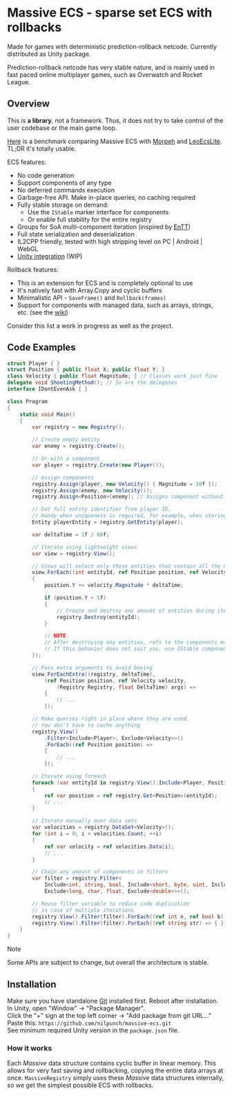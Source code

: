 # Massive ECS - sparse set ECS with rollbacks

Made for games with deterministic prediction-rollback netcode. Currently distributed as Unity package.

Prediction-rollback netcode has very stable nature, and is mainly used in fast paced online multiplayer games, such as Overwatch and Rocket League.

## Overview

This is **a library**, not a framework. Thus, it does not try to take control of the user codebase or the main game loop.

[Here](https://github.com/nilpunch/bench-morpeh-leolite-massive) is a benchmark comparing Massive ECS with [Morpeh](https://github.com/scellecs/morpeh) and [LeoEcsLite](https://github.com/Leopotam/ecslite).  
TL;DR it's totally usable.

ECS features:

- No code generation
- Support сomponents of any type
- No deferred commands execution
- Garbage-free API. Make in-place queries, no caching required
- Fully stable storage on demand:
  - Use the `IStable` marker interface for components
  - Or enable full stability for the entire registry
- Groups for SoA multi-component iteration (inspired by [EnTT](https://github.com/skypjack/entt))
- Full state serialization and deserialization
- IL2CPP friendly, tested with high stripping level on PC | Android | WebGL
- [Unity integration](https://github.com/nilpunch/massive-unity-integration) (WIP)

Rollback features:

- This is an extension for ECS and is completely optional to use
- It's natively fast with Array.Copy and cyclic buffers
- Minimalistic API - `SaveFrame()` and `Rollback(frames)`
- Support for components with managed data, such as arrays, strings, etc. (see the [wiki](https://github.com/nilpunch/massive-ecs/wiki/Managed-components))

Consider this list a work in progress as well as the project.

## Code Examples

```cs
struct Player { }
struct Position { public float X; public float Y; }
class Velocity { public float Magnitude; } // Classes work just fine
delegate void ShootingMethod(); // So are the delegates
interface IDontEvenAsk { }

class Program
{
	static void Main()
	{
		var registry = new Registry();

		// Create empty entity
		var enemy = registry.Create();

		// Or with a component
		var player = registry.Create(new Player());

		// Assign components
		registry.Assign(player, new Velocity() { Magnitude = 10f });
		registry.Assign(enemy, new Velocity());
		registry.Assign<Position>(enemy); // Assigns component without initialization

		// Get full entity identifier from player ID.
		// Handy when uniqueness is required, for example, when storing entities for later
		Entity playerEntity = registry.GetEntity(player);

		var deltaTime = 1f / 60f;

		// Iterate using lightweight views
		var view = registry.View();

		// Views will select only those entities that contain all the necessary components
		view.ForEach((int entityId, ref Position position, ref Velocity velocity) =>
		{
			position.Y += velocity.Magnitude * deltaTime;

			if (position.Y > 5f)
			{
				// Create and destroy any amount of entities during iteration
				registry.Destroy(entityId);
			}

			// NOTE:
			// After destroying any entities, refs to the components may be invalid for the current iteration cycle.
			// If this behavior does not suit you, use IStable components
		});

		// Pass extra arguments to avoid boxing
		view.ForEachExtra((registry, deltaTime),
			(ref Position position, ref Velocity velocity,
				(Registry Registry, float DeltaTime) args) =>
			{
				// ...
			});

		// Make queries right in place where they are used.
		// You don't have to cache anything
		registry.View()
			.Filter<Include<Player>, Exclude<Velocity>>()
			.ForEach((ref Position position) =>
			{
				// ...
			});

		// Iterate using foreach
		foreach (var entityId in registry.View().Include<Player, Position>())
		{
			ref var position = ref registry.Get<Position>(entityId);
			// ...
		}

		// Iterate manually over data sets
		var velocities = registry.DataSet<Velocity>();
		for (int i = 0; i < velocities.Count; ++i)
		{
			ref var velocity = ref velocities.Data[i];
			// ...
		}

		// Chain any amount of components in filters
		var filter = registry.Filter<
			Include<int, string, bool, Include<short, byte, uint, Include<ushort>>>,
			Exclude<long, char, float, Exclude<double>>>();

		// Reuse filter variable to reduce code duplication
		// in case of multiple iterations
		registry.View().Filter(filter).ForEach((ref int n, ref bool b) => { });
		registry.View().Filter(filter).ForEach((ref string str) => { });
	}
}
```

> [!NOTE]
> Some APIs are subject to change, but overall the architecture is stable.

## Installation

Make sure you have standalone [Git](https://git-scm.com/downloads) installed first. Reboot after installation.  
In Unity, open "Window" -> "Package Manager".  
Click the "+" sign at the top left corner -> "Add package from git URL..."  
Paste this: `https://github.com/nilpunch/massive-ecs.git`  
See minimum required Unity version in the `package.json` file.

### How it works

Each *Massive* data structure contains cyclic buffer in linear memory. This allows for very fast saving and rollbacking, copying the entire data arrays at once. `MassiveRegistry` simply uses these *Massive* data structures internally, so we get the simplest possible ECS with rollbacks.
